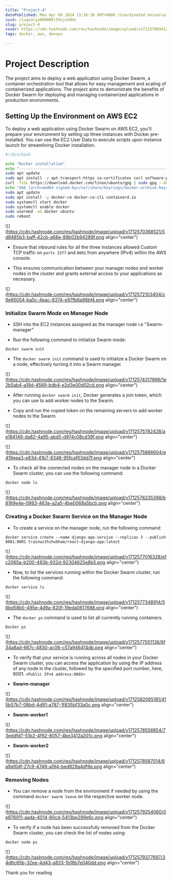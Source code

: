```yaml
---
title: "Project-4"
datePublished: Mon Apr 08 2024 13:18:38 GMT+0000 (Coordinated Universal Time)
cuid: cluqzalyy000008l55ojvh0ds
slug: project-4
cover: https://cdn.hashnode.com/res/hashnode/image/upload/v1712579694127/d300bdae-ad77-4b35-9509-565d8ffb82af.png
tags: docker, aws, devops

---
```


# Project Description

The project aims to deploy a web application using Docker Swarm, a container orchestration tool that allows for easy management and scaling of containerized applications. The project aims to demonstrate the benefits of Docker Swarm for deploying and managing containerized applications in production environments.

## **Setting Up the Environment on AWS EC2**

To deploy a web application using Docker Swarm on AWS EC2, you'll prepare your environment by setting up three instances with Docker pre-installed. You can use the EC2 User Data to execute scripts upon instance launch for streamlining Docker installation.

```bash
#!/bin/bash

echo "Docker installation"
echo "------------------------------------------------------------------"
sudo apt update
sudo apt install -y apt-transport-https ca-certificates curl software-properties-common
curl -fsSL https://download.docker.com/linux/ubuntu/gpg | sudo gpg --dearmor -o /usr/share/keyrings/docker-archive-keyring.gpg
echo "deb [arch=amd64 signed-by=/usr/share/keyrings/docker-archive-keyring.gpg] https://download.docker.com/linux/ubuntu $(lsb_release -cs) stable" | sudo tee /etc/apt/sources.list.d/docker.list > /dev/null
sudo apt update
sudo apt install -y docker-ce docker-ce-cli containerd.io
sudo systemctl start docker
sudo systemctl enable docker
sudo usermod -aG docker ubuntu
sudo reboot
```

![](https://cdn.hashnode.com/res/hashnode/image/upload/v1712570368521/5d8485b3-baff-42cb-a68e-89b02b94289f.png align="center")

* Ensure that inbound rules for all the three instances allowed Custom TCP traffic on `ports 2377` and `8001` from anywhere (IPv4) within the AWS console.
    
* This ensures communication between your manager nodes and worker nodes in the cluster and grants external access to your applications as necessary.
    

![](https://cdn.hashnode.com/res/hashnode/image/upload/v1712572103404/c9e95054-ba5c-4eac-8374-e97fb8a98bf4.png align="center")

### **Initialize Swarm Mode on Manager Node**

* SSH into the EC2 instances assigned as the manager node i.e "Swarm-manager"
    
* Run the following command to initialize Swarm mode:
    

```basic
docker swarm init
```

* The `docker swarm init` command is used to initialize a Docker Swarm on a node, effectively turning it into a Swarm manager.
    

![](https://cdn.hashnode.com/res/hashnode/image/upload/v1712574317896/1e2b5ab4-a19d-4569-bdb4-e2d3e00d02cd.png align="center")

* After running `docker swarm init`, Docker generates a join token, which you can use to add worker nodes to the Swarm.
    
* Copy and run the copied token on the remaining servers to add worker nodes to the Swarm.
    

![](https://cdn.hashnode.com/res/hashnode/image/upload/v1712575782428/ae184149-da82-4a95-abd5-d974c08cd39f.png align="center")

![](https://cdn.hashnode.com/res/hashnode/image/upload/v1712575866604/e419eea3-e83d-41b7-8348-95fcaf03dd7f.png align="center")

* To check all the connected nodes on the manager node in a Docker Swarm cluster, you can use the following command:
    

```basic
docker node ls
```

![](https://cdn.hashnode.com/res/hashnode/image/upload/v1712576235398/b8169e4e-0983-463e-a2a5-4be0068a5bcb.png align="center")

### **Creating a Docker Swarm Service on the Manager Node**

* To create a service on the manager node, run the following command:
    

```basic
docker service create --name django-app-service --replicas 3 --publish 8001:8001 trainwithshubham/react-django-app:latest
```

![](https://cdn.hashnode.com/res/hashnode/image/upload/v1712577016328/e1c2065a-b200-483b-932d-92304625e8b5.png align="center")

* Now, to list the services running within the Docker Swarm cluster, run the following command:
    

```basic
docker service ls
```

![](https://cdn.hashnode.com/res/hashnode/image/upload/v1712577348914/56bd58b5-495e-4d9a-820f-19eda0617688.png align="center")

* The `docker ps` command is used to list all currently running containers.
    

```basic
Docker ps
```

![](https://cdn.hashnode.com/res/hashnode/image/upload/v1712577551136/6f34a8ad-667c-4830-ac06-c57a946414db.png align="center")

* To verify that your service is running across all nodes in your Docker Swarm cluster, you can access the application by using the IP address of any node in the cluster, followed by the specified port number, here, 8001. `<Public IPv4 address:8001>`
    
* **Swarm-manager**
    

![](https://cdn.hashnode.com/res/hashnode/image/upload/v1712582065181/415b57b7-08bd-4d91-a787-1f835bf33a0c.png align="center")

* **Swarm-worker1**
    

![](https://cdn.hashnode.com/res/hashnode/image/upload/v1712578556854/73eddfd7-51b2-4f92-8057-4be3412a201c.png align="center")

* **Swarm-worker2**
    

![](https://cdn.hashnode.com/res/hashnode/image/upload/v1712578587014/6a9af0df-27c9-4749-a194-bed829a4df9e.png align="center")

### **Removing Nodes**

* You can remove a node from the environment if needed by using the command `docker swarm leave` on the respective worker node.
    

![](https://cdn.hashnode.com/res/hashnode/image/upload/v1712579254060/0e876911-aada-4014-80cd-5413be299e6c.png align="center")

* To verify if a node has been successfully removed from the Docker Swarm cluster, you can check the list of nodes using:
    

```basic
docker node ps
```

![](https://cdn.hashnode.com/res/hashnode/image/upload/v1712579377697/34d6c65b-32ee-4d43-a833-1b18b7e040dd.png align="center")

Thank you for reading